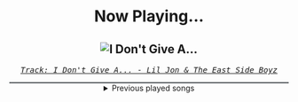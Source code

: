 <div align="center"> 
<h1>Now Playing...</h1>

![I Don't Give A...](https://i.scdn.co/image/ab67616d00001e023ba0e7112f965bfda72b1c5b)
--
_<samp><a href="https://open.spotify.com/track/6uWliNGZEZKGMPwSwccdjG">Track: I Don't Give A... - Lil Jon & The East Side Boyz</a></samp>_

<div style="border: 1px #4B5054 solid"></div>
<details>
  <summary>
    Previous played songs
  </summary>
  <table>
    <thead>
      <tr>
        <th>
          Artist
        </th>
        <th>
          Song
        </th>
        <th>
          Link
        </th>
      </tr>
    </thead>
    <tbody>
      <tr><td>Lil Jon & The East Side Boyz</td><td>I Don't Give A...</td><td><a href="https://open.spotify.com/track/6uWliNGZEZKGMPwSwccdjG">https://open.spotify.com/track/6uWliNGZEZKGMPwSwccdjG</a></td></tr><tr><td>Jeris Johnson</td><td>Welcome To Valhalla</td><td><a href="https://open.spotify.com/track/0XfWDMtwSJQCA1mVEyvmgv">https://open.spotify.com/track/0XfWDMtwSJQCA1mVEyvmgv</a></td></tr><tr><td>Alex Terrible</td><td>Doom Slayer</td><td><a href="https://open.spotify.com/track/6kaTR6T2zLqoo7WFniFxUO">https://open.spotify.com/track/6kaTR6T2zLqoo7WFniFxUO</a></td></tr><tr><td>BABYMETAL</td><td>RATATATA</td><td><a href="https://open.spotify.com/track/14WYmNQWvR2TTWoRp8t9Ml">https://open.spotify.com/track/14WYmNQWvR2TTWoRp8t9Ml</a></td></tr><tr><td>Casey Edwards</td><td>Fire Inside</td><td><a href="https://open.spotify.com/track/6zm8NjhBTrqtKUA6OIc0fk">https://open.spotify.com/track/6zm8NjhBTrqtKUA6OIc0fk</a></td></tr><tr><td>Sable</td><td>Just Dance</td><td><a href="https://open.spotify.com/track/4KDyFUGlYCv2hyG5YAAAXd">https://open.spotify.com/track/4KDyFUGlYCv2hyG5YAAAXd</a></td></tr><tr><td>Falling In Reverse</td><td>Ronald</td><td><a href="https://open.spotify.com/track/2eKoPnGnuHqIpfph45z44W">https://open.spotify.com/track/2eKoPnGnuHqIpfph45z44W</a></td></tr><tr><td>Dal Av</td><td>Insanely Illegal Cage Fight</td><td><a href="https://open.spotify.com/track/6R4NjnvN8gZFPlNFqGAVWT">https://open.spotify.com/track/6R4NjnvN8gZFPlNFqGAVWT</a></td></tr><tr><td>ENMA</td><td>Uchiha Family</td><td><a href="https://open.spotify.com/track/6YLa8Z7ONBBQZX1OsA443g">https://open.spotify.com/track/6YLa8Z7ONBBQZX1OsA443g</a></td></tr><tr><td>Beyond Unbroken</td><td>Lost and Broken</td><td><a href="https://open.spotify.com/track/77kwXwc2RA1ufmh0PeMVLX">https://open.spotify.com/track/77kwXwc2RA1ufmh0PeMVLX</a></td></tr><tr><td>IRL</td><td>MELTDOWN</td><td><a href="https://open.spotify.com/track/18d70VjGixBxCJiUXhPsJ5">https://open.spotify.com/track/18d70VjGixBxCJiUXhPsJ5</a></td></tr><tr><td>izzy reign</td><td>Sandman</td><td><a href="https://open.spotify.com/track/7s17uWk6hiE46GpevNa228">https://open.spotify.com/track/7s17uWk6hiE46GpevNa228</a></td></tr><tr><td>Self Deception</td><td>Dead Water</td><td><a href="https://open.spotify.com/track/2BYtcrwFlIUwqvwFPssSQG">https://open.spotify.com/track/2BYtcrwFlIUwqvwFPssSQG</a></td></tr><tr><td>Distant Blue</td><td>Fallout</td><td><a href="https://open.spotify.com/track/0L4c9YXgDYTYL5oOIX5P4q">https://open.spotify.com/track/0L4c9YXgDYTYL5oOIX5P4q</a></td></tr><tr><td>Altered Revelations</td><td>Dig A Grave</td><td><a href="https://open.spotify.com/track/1fxD5wpULKhenTy6v4dcWI">https://open.spotify.com/track/1fxD5wpULKhenTy6v4dcWI</a></td></tr><tr><td>Slaughter to Prevail</td><td>VIKING</td><td><a href="https://open.spotify.com/track/6Z5rBmAtaA29iD0H0LGKn7">https://open.spotify.com/track/6Z5rBmAtaA29iD0H0LGKn7</a></td></tr><tr><td>Slaughter to Prevail</td><td>VIKING</td><td><a href="https://open.spotify.com/track/6Z5rBmAtaA29iD0H0LGKn7">https://open.spotify.com/track/6Z5rBmAtaA29iD0H0LGKn7</a></td></tr><tr><td>The Curse Within</td><td>Condemned</td><td><a href="https://open.spotify.com/track/0vPRqGcHQMcCEQLVqDg7qg">https://open.spotify.com/track/0vPRqGcHQMcCEQLVqDg7qg</a></td></tr><tr><td>The Last Bear Ender</td><td>The Only Thing They Fear Is You</td><td><a href="https://open.spotify.com/track/04M2CmravhDSoK3DD5yN1F">https://open.spotify.com/track/04M2CmravhDSoK3DD5yN1F</a></td></tr><tr><td>Andrew Baena</td><td>Stygia</td><td><a href="https://open.spotify.com/track/25qFzOkwg6APjkqkwvccC5">https://open.spotify.com/track/25qFzOkwg6APjkqkwvccC5</a></td></tr>
    </tbody>
  </table>
</details>

</div>

